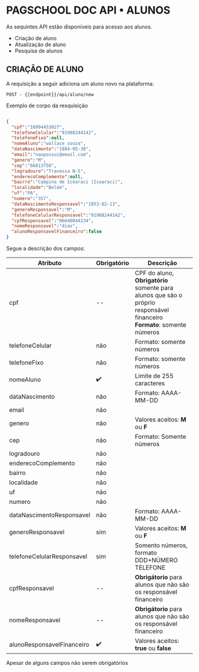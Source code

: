 # **PAGSCHOOL DOC API • ALUNOS**


As sequintes API estão disponíveis para acesso aos alunos.

- Criação de aluno
- Atualização de aluno 
- Pesquisa de alunos



## CRIAÇÃO DE ALUNO  

A requisição a seguir adiciona um aluno novo na plataforma:
```
POST - {{endpoint}}/api/aluno/new
```
Exemplo de corpo da resquisição
```JSON

{
  "cpf":"10994453027",
  "telefoneCelular":"91988244142",
  "telefoneFixo":null,
  "nomeAluno":"wallace souza",
  "dataNascimento":"1984-05-30",
  "email":"naopossui@email.com",
  "genero":"M",
  "cep":"66813750",
  "logradouro":"Travessa N-5",
  "enderecoComplemento":null,
  "bairro":"Campina de Icoaraci (Icoaraci)",
  "localidade":"Belém",
  "uf":"PA",
  "numero":"357",
  "dataNascimentoResponsavel":"1953-02-13",
  "generoResponsavel":"M",
  "telefoneCelularResponsavel":"91988244142",
  "cpfResponsavel":"06640044234",
  "nomeResponsavel":"dias",
  "alunoResponsavelFinanceiro":false
}

```
Segue a descrição dos campos:


| Atributo | Obrigatório | Descrição|
| --- | ----------- |----------- |
|cpf| -- | CPF do aluno, **Obrigatório** somente para alunos que são o próprio responsável  financeiro <br>  **Formato**: somente números|
|telefoneCelular| não | Formato: somente números|
|telefoneFixo| não | Formato: somente números |
|nomeAluno| :heavy_check_mark:     | Limite de 255 caracteres|
|dataNascimento| não | Formato: AAAA-MM-DD|
|email| não | |
|genero| não | Valores aceitos: **M** ou **F**|
|cep| não | Formato: Somente números |
|logradouro| não | |
|enderecoComplemento| não |  |
|bairro| não |  |
|localidade| não |  |
|uf| não |  |
|numero| não |  |
|dataNascimentoResponsavel| não | Formato: AAAA-MM-DD |
|generoResponsavel| sim | Valores aceitos: **M** ou **F**  |
|telefoneCelularResponsavel| sim | Somento números, formato DDD+NÚMERO TELEFONE |
|cpfResponsavel| -- | **Obrigátorio** para alunos que não são os responsável financeiro |
|nomeResponsavel| -- | **Obrigátorio** para alunos que não são os responsável financeiro |
|alunoResponsavelFinanceiro| :heavy_check_mark: | Valores aceitos: **true** ou **false**|


Apesar de alguns campos não serem obrigatórios 
